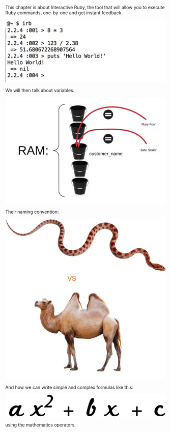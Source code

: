 This chapter is about Interactive Ruby, the tool that will allow you to execute Ruby commands, one-by-one and 
get instant feedback.

![./images/Interactive Ruby Console](./images/irb.jpg)

We will then talk about variables.

![./images/Variables](./images/variables.jpg)

Their naming convention:

![./images/Snake Vs Camel](./images/snake-vs-camel.jpg)

And how we can write simple and complex formulas like this:

![./images/Task Formula](./images/formula.jpg)

using the mathematics operators.
